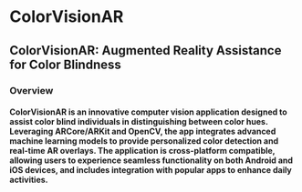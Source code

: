 # ColorVisionAR
## ColorVisionAR: Augmented Reality Assistance for Color Blindness
### Overview
#### ColorVisionAR is an innovative computer vision application designed to assist color blind individuals in distinguishing between color hues. Leveraging ARCore/ARKit and OpenCV, the app integrates advanced machine learning models to provide personalized color detection and real-time AR overlays. The application is cross-platform compatible, allowing users to experience seamless functionality on both Android and iOS devices, and includes integration with popular apps to enhance daily activities.


